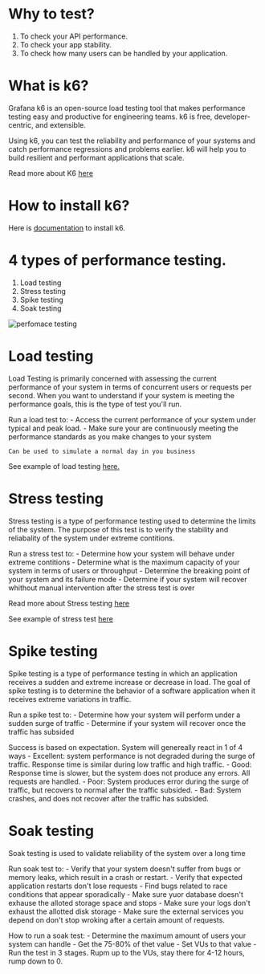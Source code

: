# Why to test?
1. To check your API performance. 
2. To  check your app stability. 
3. To check how many users can be handled by your application.

# What is k6?
Grafana k6 is an open-source load testing tool that makes performance testing easy and productive for engineering teams. k6 is free, developer-centric, and extensible.

Using k6, you can test the reliability and performance of your systems and catch performance regressions and problems earlier. k6 will help you to build resilient and performant applications that scale.

Read more about K6 [here](https://k6.io/docs/)

# How to install k6?
Here is [documentation]() to install k6.

# 4 types of performance testing. 
1. Load testing
2. Stress testing
3. Spike testing
4. Soak testing

![perfomace testing](https://media.geeksforgeeks.org/wp-content/uploads/20190607143956/226.jpg)

# Load testing
Load Testing is primarily concerned with assessing the current performance of your system
in terms of concurrent users or requests per second.
When you want to understand if your system is meeting the performance goals,  this is the type of test
you'll run.

Run a load test to: 
    - Access the current performance of your system under typical and peak load.
    - Make sure your are continuously meeting the performance standards as you make changes to your system

    Can be used to simulate a normal day in you business


See example of load testing [here.](https://github.com/golanguzb70/highload-handling/tree/main/k6/load)

# Stress testing
Stress testing is a type of performance testing used to determine the limits of the system.
The purpose of this test is to verify the stability and reliabality of the system under extreme contitions.

Run a stress test to: 
    - Determine how your system will behave under extreme contitions
    - Determine what is the maximum capacity of your system in terms of users or throughput
    - Determine the breaking point of your system and its failure mode
    - Determine if your system will recover whithout manual intervention after the stress test is over

Read more about Stress testing [here](https://www.geeksforgeeks.org/stress-testing-software-testing/)

See example of stress test [here](https://github.com/golanguzb70/highload-handling/tree/main/k6/stress)
# Spike testing
Spike testing is a type of performance testing in which an application 
receives a sudden and extreme increase or decrease in load. The goal of spike testing is 
to determine the behavior of a software application when it receives extreme variations in traffic.

Run a spike test to: 
    - Determine how your system will perform under a sudden surge of traffic 
    - Determine if your system will recover once the traffic has subsided

Success is based on expectation. System will genereally react in 1 of 4 ways 
    - Excellent: system performance is not degraded during the surge of traffic. 
      Response time is similar during low traffic and high traffic.
    - Good: Response time is slower, but the system does not produce any errors.
      All requests are handled.
    - Poor: System produces error during the surge of traffic, but recovers to normal after the traffic subsided.
    - Bad: System crashes, and does not recover after the traffic has subsided.

# Soak testing
Soak testing is used to validate reliability of the system over a long time

Run soak test to: 
    - Verify that your system doesn't suffer from bugs or memory leaks, which result in a crash or restart.
    - Verify that expected application restarts don't lose requests
    - Find bugs related to race conditions that appear sporadically
    - Make sure yuor database doesn't exhause the alloted storage space and stops
    - Make sure your logs don't exhaust the  allotted disk storage
    - Make sure the external services you depend on don't stop wroking after a certain amount  of requests.

How to run a soak test: 
    - Determine the maximum amount of users your system can handle
    - Get the 75-80% of thet value
    - Set VUs to that value
    - Run the test in 3 stages. Rupm up to the VUs, stay there for 4-12 hours, rump down to 0.